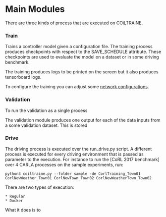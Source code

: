
Main Modules
============

There are three kinds of process that are executed on
COiLTRAiNE.

### Train

Trains a controller model given a configuration file.
The training process produces checkpoints with respect to
the SAVE_SCHEDULE attribute. These checkpoints are used
to evaluate the model on a dataset or in some driving benchmark.

The training produces logs to be printed on the screen but it
also produces tensorboard logs.

To configure the training you can adjust
some [network configurations](docs/network.md).


### Validation

To run the validation as a single process

The validation module produces one output for each of the data
inputs from a some validation dataset. This is stored


### Drive

The driving process is executed over the run_drive.py script.
A different process is executed for every driving environment that
is passed as parameter to the execution. For instance to run the
[CoRL 2017 benchmark] over 4 CARLA processes on the sample experiments,
run:

    python3 coiltraine.py --folder sample -de CorlTraining_Town01 CorlNewWeather_Town01 CorlNewTown_Town02 CorlNewWeatherTown_Town02

There are two types of execution:

    * Regular
    * Docker



What it does is to